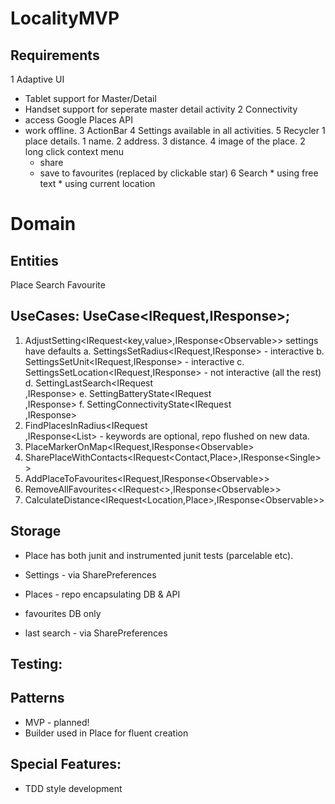 # LocalityMVP

## Requirements

1 Adaptive UI
   * Tablet support for Master/Detail
   * Handset support for seperate master detail activity
2 Connectivity 
   * access Google Places API
   * work offline.
3 ActionBar
4 Settings available in all activities.
5 Recycler
   1 place details.
      1 name.
      2 address.
      3 distance.
      4 image of the place.
   2 long click context menu
     * share
     * save to favourites (replaced by clickable star)
6 Search
    * using free text
    * using current location


 # Domain
 
 ## Entities
 
 Place
 Search
 Favourite
  
 ## UseCases:  UseCase<IRequest,IResponse>;
   
 1. AdjustSetting<IRequest<key,value>,IResponse<Observable<Settings>>> settings have defaults
     a. SettingsSetRadius<IRequest<int>,IResponse<Observable>>          - interactive 
     b. SettingsSetUnit<IRequest<boolean>,IResponse<Observable>>        - interactive
     c. SettingsSetLocation<IRequest<LatLng>,IResponse<Observable>>     - not interactive (all the rest)
     d. SettingLastSearch<IRequest<Search>,IResponse<Observable>>
     e. SettingBatteryState<IRequest<Search>,IResponse<Observable>>
     f. SettingConnectivityState<IRequest<Search>,IResponse<Observable>>
 2. FindPlacesInRadius<IRequest<Search>,IResponse<List<Place>>          - keywords are optional, repo flushed on new data. 
 3. PlaceMarkerOnMap<IRequest<Place>,IResponse<Observable<MapState>>
 4. SharePlaceWithContacts<IRequest<Contact,Place>,IResponse<Single<Boolean>>>
 5. AddPlaceToFavourites<IRequest<Place>,IResponse<Observable<Favourites>>>
 6. RemoveAllFavourites<<IRequest<>,IResponse<Observable<Favourites>>>
 7. CalculateDistance<IRequest<Location,Place>,IResponse<Observable<Places>>>

## Storage

 * Place has both junit and instrumented junit tests (parcelable etc).


* Settings - via SharePreferences
* Places - repo encapsulating DB & API
* favourites DB only 
* last search  - via SharePreferences
    
## Testing:
 
## Patterns

* MVP - planned!
* Builder used in Place for fluent creation 

## Special Features:

* TDD style development
